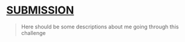 # [SUBMISSION](https://iCodeThis.com/submissions/23802)
> Here should be some descriptions about me going through this challenge
